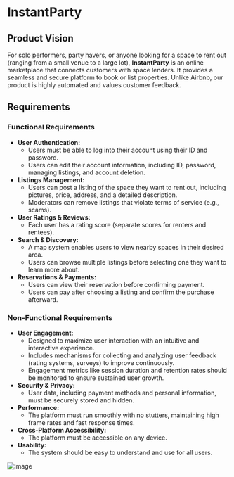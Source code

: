 # InstantParty

## Product Vision

For solo performers, party havers, or anyone looking for a space to rent out (ranging from a small venue to a large lot), **InstantParty** is an online marketplace that connects customers with space lenders. It provides a seamless and secure platform to book or list properties. Unlike Airbnb, our product is highly automated and values customer feedback.

## Requirements

### Functional Requirements

- **User Authentication:**
  - Users must be able to log into their account using their ID and password.
  - Users can edit their account information, including ID, password, managing listings, and account deletion.
- **Listings Management:**
  - Users can post a listing of the space they want to rent out, including pictures, price, address, and a detailed description.
  - Moderators can remove listings that violate terms of service (e.g., scams).
- **User Ratings & Reviews:**
  - Each user has a rating score (separate scores for renters and rentees).
- **Search & Discovery:**
  - A map system enables users to view nearby spaces in their desired area.
  - Users can browse multiple listings before selecting one they want to learn more about.
- **Reservations & Payments:**
  - Users can view their reservation before confirming payment.
  - Users can pay after choosing a listing and confirm the purchase afterward.

### Non-Functional Requirements

- **User Engagement:**
  - Designed to maximize user interaction with an intuitive and interactive experience.
  - Includes mechanisms for collecting and analyzing user feedback (rating systems, surveys) to improve continuously.
  - Engagement metrics like session duration and retention rates should be monitored to ensure sustained user growth.
- **Security & Privacy:**
  - User data, including payment methods and personal information, must be securely stored and hidden.
- **Performance:**
  - The platform must run smoothly with no stutters, maintaining high frame rates and fast response times.
- **Cross-Platform Accessibility:**
  - The platform must be accessible on any device.
- **Usability:**
  - The system should be easy to understand and use for all users.
 

![image](https://github.com/user-attachments/assets/48942717-11ab-4a45-b66f-e3672eae774e)

